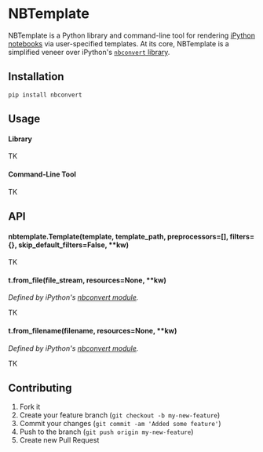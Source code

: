 # NBTemplate

NBTemplate is a Python library and command-line tool for rendering [iPython notebooks](http://ipython.org/notebook) via user-specified templates. At its core, NBTemplate is a simplified veneer over iPython's [`nbconvert` library](https://github.com/ipython/ipython/blob/master/IPython/nbconvert/).

## Installation

`pip install nbconvert`

## Usage

#### Library

TK

#### Command-Line Tool

TK

## API

#### nbtemplate.Template(template, template_path, preprocessors=[], filters={}, skip_default_filters=False, **kw)

TK

#### t.from_file(file_stream, resources=None, **kw)

*Defined by iPython's [nbconvert module](https://github.com/ipython/ipython/blob/master/IPython/nbconvert).*

TK

#### t.from_filename(filename, resources=None, **kw)

*Defined by iPython's [nbconvert module](https://github.com/ipython/ipython/blob/master/IPython/nbconvert).*

TK

## Contributing

1. Fork it
2. Create your feature branch (`git checkout -b my-new-feature`)
3. Commit your changes (`git commit -am 'Added some feature'`)
4. Push to the branch (`git push origin my-new-feature`)
5. Create new Pull Request
